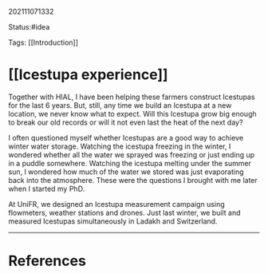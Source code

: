 202111071332

Status:#idea

Tags: [[Introduction]]

# [[Icestupa experience]]

Together with HIAL, I have been helping these farmers construct Icestupas for the last 6 years. But, still, any time we build an Icestupa at a new location, we never know what to expect. Will this Icestupa grow big enough to break our old records or will it not even last the heat of the next day?

I often questioned myself whether Icestupas are a good way to achieve winter water storage. Watching the icestupa freezing in the winter, I wondered whether all the water we sprayed was freezing or just ending up in a puddle somewhere. Watching the icestupa melting under the summer sun, I wondered how much of the water we stored was just evaporating back into the atmosphere. These were the questions I brought with me later when I started my PhD.

At UniFR, we designed an Icestupa measurement campaign using flowmeters, weather stations and drones. Just last winter, we built and measured Icestupas simultaneously in Ladakh and Switzerland.




---
# References